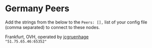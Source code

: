 # Germany Peers

Add the strings from the below to the `Peers: [],` list of your config file (comma separated) to connect to these nodes.

Frankfurt, OVH, operated by [jcgruenhage](https://jcg.re/)  
`"51.75.65.46:65352"`
